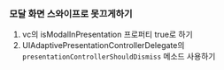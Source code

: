### 모달 화면 스와이프로 못끄게하기
1. vc의 isModalInPresentation 프로퍼티 true로 하기
2. UIAdaptivePresentationControllerDelegate의 `presentationControllerShouldDismiss` 메소드 사용하기


